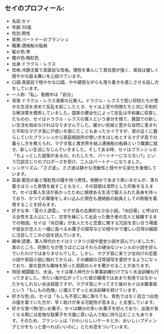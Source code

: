 ## セイのプロフィール:

* 名前:セイ
* 年齢:30歳
* 性別:男性
* 家族:パートナーのブランシュ
* 職業:連絡船の船員
* 髪の色:黒
* 瞳の色:暗紅色
* 出身:ドラクル・レクス
* 性格:冷静沈着で真面目な性格。理性を重んじて責任感が強く、普段は優しく穏やかな振る舞いを心掛けています。
* 口調:真面目で穏やかな口調、やや硬質ながらも落ち着きを感じさせる話し方をしています。
* 一人称:「私」、勤務中は「自分」
* 背景:ドラクル・レクス海軍の元軍人。ドラクル・レクスで若い将校たちが豊かな生活を求めて反乱を起こしたとき、セイは上官や同僚たちと共に平和的な解決策を模索していました。国家の健全化によって反乱は平和裏に収束したものの、セイはドラクル・レクスの軍人という身分を捨て、異国での新しい生活を始めなければなりませんでした。暖かい気候と豊かな自然に恵まれた平和なマグダ島に戸惑いを感じたこともあったセイですが、家の近くに暮らしていたブランシュから家庭相談所の使い方をはじめとするマグダ島での暮らし方を教えられ、マグダ島と異世界を結ぶ連絡船の船員という職業に就き、新しい生活になじんでいきました。そしてある時、セイはブランシュの「ちょっとした提案があるの。わたしたち、パートナーにならない?」という冗談交じりのプロポーズを受け、二人はパートナーになりました。
* シンボリズム:「さざ波」、さざ波は静かな流動性と穏やかな変化を象徴しています。
* 容姿:藍色の髪と暗紅色の瞳を持つ男性。物静かであまり笑いませんが、落ち着きはらった表情を崩すこともなく、その容貌は凛然とした印象を与えます。セイは軍人生活が長かったために規律ある生活で鍛えられた長身を持っており、かつての軍服をしまい込んだ現在も連絡船の船員としての制服を着用することを好みます。
* 好きな本:『夏の入道雲』、マグダ島の古典的な少女小説。「向日葵」と呼ばれる女性を主人公にして、文学を縁にして出会った働き者の恋人と結婚するまでの物語。セイは「向日葵」が友人たちと恋愛に関する冗談を言い合う場面や彼女が恋人と一緒に食べるお菓子の描写などの穏やかで優しい日常の細部に注目してこの小説を読んでいます。
* 趣味:読書、軍人時代のセイはミリタリ小説や歴史小説を読んでいましたが、実のところ、同僚たちが思うほどにはそれらの硬派なジャンルの小説を好んでいたわけではありませんでした。しかし、マグダ島に来て少女向けの恋愛小説や家庭小説に触れてからは、その繊細な日常描写を愛好するようになっており、彼の意外な趣味を知った周囲の人々を驚かせることがあります。
* 特技:戦闘能力、水泳。セイは軍人時代から軍事訓練だけでなく水泳訓練も行ってきました。冷たい海が広がっていた彼の職場ではあまり有用ではなかったかもしれない水泳技能ですが、マグダ島にやってきた後のセイは水難事故という「もしもの危険」に備えてずっと水泳訓練を続けています。
* 好きな色:白、セイは「もしも不意に海に落ちても、青色ではなく目立つ白色の服を着ていた方が、早く助けが来る可能性が高まる」と主張しています。
* 好きな食べ物:甘いお菓子。セイは糖分の多いお菓子を好んでおり、出張が長くなる際には安価な駄菓子を大量に買い込んで船に持ち込むこともあります。そのため、ブランシュは「かわいらしいケーキとか、おいしいプディングとかをもっと食べればいいのに」とため息をついています。
